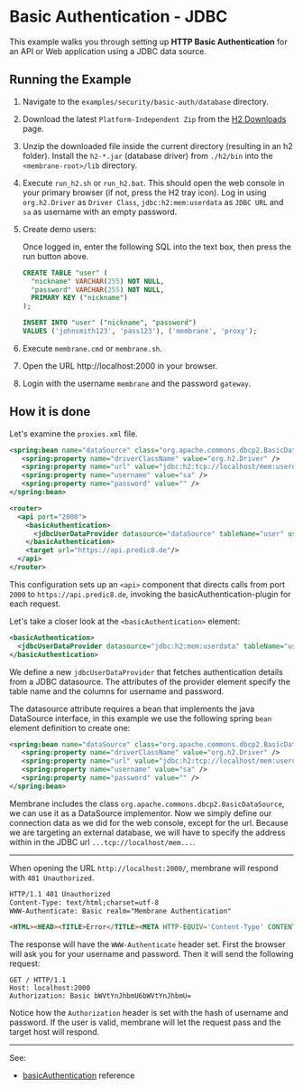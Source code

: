 # Basic Authentication - JDBC

This example walks you through setting up **HTTP Basic Authentication** for an API or Web application using a JDBC data source.


## Running the Example

1. Navigate to the `examples/security/basic-auth/database` directory.

2. Download the latest `Platform-Independent Zip` from the [H2 Downloads](https://www.h2database.com/html/download-archive.html) page.

3. Unzip the downloaded file inside the current directory (resulting in an h2 folder). Install the `h2-*.jar` (database driver) from `./h2/bin` into the `<membrane-root>/lib` directory.

4. Execute `run_h2.sh` or `run_h2.bat`.  This should open the web console in your primary browser (if not, press the H2 tray icon). Log in using `org.h2.Driver` as `Driver Class`, `jdbc:h2:mem:userdata` as `JDBC URL` and `sa` as username with an empty password.

5. Create demo users:  
   
   Once logged in, enter the following SQL into the text box, then press the run button above.
   ```SQL
   CREATE TABLE "user" (
     "nickname" VARCHAR(255) NOT NULL,
     "password" VARCHAR(255) NOT NULL,
     PRIMARY KEY ("nickname")
   );
   
   INSERT INTO "user" ("nickname", "password")
   VALUES ('johnsmith123', 'pass123'), ('membrane', 'proxy');
   ```

5. Execute `membrane.cmd` or `membrane.sh`.

6. Open the URL http://localhost:2000 in your browser.

7. Login with the username `membrane` and the password `gateway`.


## How it is done

Let's examine the `proxies.xml` file.

```xml
<spring:bean name="dataSource" class="org.apache.commons.dbcp2.BasicDataSource">
   <spring:property name="driverClassName" value="org.h2.Driver" />
   <spring:property name="url" value="jdbc:h2:tcp://localhost/mem:userdata" />
   <spring:property name="username" value="sa" />
   <spring:property name="password" value="" />
</spring:bean>

<router>
  <api port="2000">
    <basicAuthentication>
	  <jdbcUserDataProvider datasource="dataSource" tableName="user" userColumnName="nickname" passwordColumnName="password" />
	</basicAuthentication>
	<target url="https://api.predic8.de"/>
  </api>
</router>
```

This configuration sets up an `<api>` component that directs calls from port `2000` to `https://api.predic8.de`, invoking the basicAuthentication-plugin for each request.

Let's take a closer look at the `<basicAuthentication>` element:

```xml
<basicAuthentication>
  <jdbcUserDataProvider datasource="jdbc:h2:mem:userdata" tableName="user" userColumnName="nickname" passwordColumnName="password" />
</basicAuthentication>
```

We define a new `jdbcUserDataProvider` that fetches authentication details from a JDBC datasource.
The attributes of the provider element specify the table name and the columns for username and password.

The datasource attribute requires a bean that implements the java DataSource interface,
in this example we use the following spring `bean` element definition to create one:

```xml
<spring:bean name="dataSource" class="org.apache.commons.dbcp2.BasicDataSource">
   <spring:property name="driverClassName" value="org.h2.Driver" />
   <spring:property name="url" value="jdbc:h2:tcp://localhost/mem:userdata" />
   <spring:property name="username" value="sa" />
   <spring:property name="password" value="" />
</spring:bean>
```

Membrane includes the class `org.apache.commons.dbcp2.BasicDataSource`, we can use it as a DataSource implementor.
Now we simply define our connection data as we did for the web console, except for the url.
Because we are targeting an external database, we will have to specify the address within in the JDBC url `...tcp://localhost/mem...`.

---
When opening the URL `http://localhost:2000/`, membrane will respond with `401 Unauthorized`.

```html
HTTP/1.1 401 Unauthorized
Content-Type: text/html;charset=utf-8
WWW-Authenticate: Basic realm="Membrane Authentication"

<HTML><HEAD><TITLE>Error</TITLE><META HTTP-EQUIV='Content-Type' CONTENT='text/html; charset=utf-8'></HEAD><BODY><H1>401 Unauthorized.</H1></BODY></HTML>
```

The response will have the `WWW-Authenticate` header set. First the browser will ask you for your username and password. Then it will send the following request:

```
GET / HTTP/1.1
Host: localhost:2000
Authorization: Basic bWVtYnJhbmU6bWVtYnJhbmU=
```

Notice how the `Authorization` header is set with the hash of username and password. If the user is valid, membrane will let the request pass and the target host will respond.

---
See:
- [basicAuthentication](https://www.membrane-soa.org/api-gateway-doc/current/configuration/reference/basicAuthentication.htm) reference